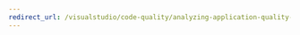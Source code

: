 ```yaml
---
redirect_url: /visualstudio/code-quality/analyzing-application-quality-using-code-analysis-tools
---
```

